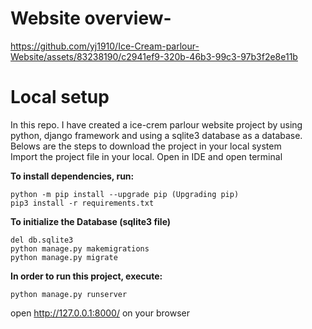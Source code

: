 # Website overview-

https://github.com/yj1910/Ice-Cream-parlour-Website/assets/83238190/c2941ef9-320b-46b3-99c3-97b3f2e8e11b



# Local setup
In this repo. I have created a ice-crem parlour website project by using python, django framework and using a sqlite3 database as a database.
Belows are the steps to download the project in your local system\
Import the project file in your local. Open in IDE and open terminal

**To install dependencies, run:**
```
python -m pip install --upgrade pip (Upgrading pip)
pip3 install -r requirements.txt
```

**To initialize the Database (sqlite3 file)**
```
del db.sqlite3
python manage.py makemigrations
python manage.py migrate
```

**In order to run this project, execute:**
```
python manage.py runserver
```
open http://127.0.0.1:8000/ on your browser

